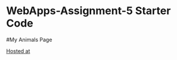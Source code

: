 # WebApps-Assignment-5 Starter Code

#My Animals Page

[Hosted at](https://44-563-webapps-f21.github.io/webapps-s21-assignment-5-rohith1998-123/animals.html)
